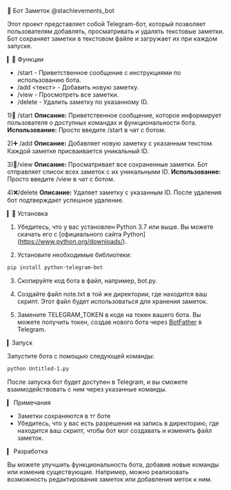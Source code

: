 📓 Бот Заметок @stachievements_bot

Этот проект представляет собой Telegram-бот, который позволяет пользователям добавлять, просматривать и удалять текстовые заметки. Бот сохраняет заметки в текстовом файле и загружает их при каждом запуске.

▎🚀 Функции

- /start - Приветственное сообщение с инструкциями по использованию бота.
- /add <текст> - Добавить новую заметку.
- /view - Просмотреть все заметки.
- /delete <ID> - Удалить заметку по указанному ID.

1)🌟 /start
**Описание:** Приветственное сообщение, которое информирует пользователя о доступных командах и функциональности бота.
**Использование:** Просто введите /start в чат с ботом.

2)➕ /add 
**Описание:** Добавляет новую заметку с указанным текстом. Каждой заметке присваивается уникальный ID.

3)📜/view
**Описание:** Просматривает все сохраненные заметки. Бот отправляет список всех заметок с их уникальными ID.
**Использование:** Просто введите /view в чат с ботом.

4)❌/delete <ID>
**Описание:** Удаляет заметку с указанным ID. После удаления бот подтверждает успешное удаление.

▎📝 Установка
1. Убедитесь, что у вас установлен Python 3.7 или выше. Вы можете скачать его с [официального сайта Python]
(https://www.python.org/downloads/).

2. Установите необходимые библиотеки:

```bash
pip install python-telegram-bot
```
3. Скопируйте код бота в файл, например, bot.py.

4. Создайте файл note.txt в той же директории, где находится ваш скрипт. Этот файл будет использоваться для хранения заметок.

5. Замените TELEGRAM_TOKEN в коде на токен вашего бота. Вы можете получить токен, создав нового бота через [BotFather](https://t.me/botfather) в Telegram.

▎Запуск

Запустите бота с помощью следующей команды:

```bash
python Untitled-1.py
```
После запуска бот будет доступен в Telegram, и вы сможете взаимодействовать с ним через указанные команды.

▎ Примечания

- Заметки сохраняются в тг боте
- Убедитесь, что у вас есть разрешения на запись в директорию, где находится ваш скрипт, чтобы бот мог создавать и изменять файл заметок.

▎ Разработка

Вы можете улучшить функциональность бота, добавив новые команды или изменив существующие. Например, можно реализовать возможность редактирования заметок или добавления меток к ним.


